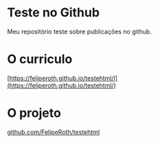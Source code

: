 # Teste no Github
Meu repositório teste sobre publicações no github.
# O curriculo
[https://feliperoth.github.io/testehtml/l](https://feliperoth.github.io/testehtml/)

# O projeto
[github.com/FelipeRoth/testehtml](https://github.com/FelipeRoth/testehtml/README.md)
